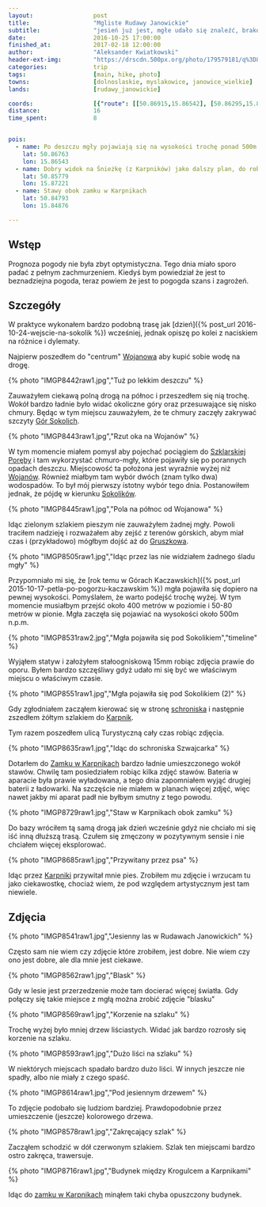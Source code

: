 ```yaml
---
layout:                 post
title:                  "Mgliste Rudawy Janowickie"
subtitle:               "jesień już jest, mgłe udało się znaleźć, brakowało tylko słońca"
date:                   2016-10-25 17:00:00
finished_at:            2017-02-18 12:00:00
author:                 "Aleksander Kwiatkowski"
header-ext-img:         "https://drscdn.500px.org/photo/179579181/q%3D80_m%3D1500/f307716032b722891b7de92a81cf8fc0"
categories:             trip
tags:                   [main, hike, photo]
towns:                  [dolnoslaskie, myslakowice, janowice_wielkie]
lands:                  [rudawy_janowickie]

coords:                 [{"route": [[50.86915,15.86542], [50.86295,15.87301], [50.85225,15.86915], [50.84856,15.86237], [50.84827,15.84907], [50.84726,15.84816]], "type": "hike"}]
distance:               16
time_spent:             8


pois:
  - name: Po deszczu mgły pojawiają się na wysokości trochę ponad 500m n.p.m dlatego warto podejść pod Sokoliki
    lat: 50.86763
    lon: 15.86543
  - name: Dobry widok na Śnieżkę (z Karpników) jako dalszy plan, do robienia zdjęć
    lat: 50.85779
    lon: 15.87221
  - name: Stawy obok zamku w Karpnikach
    lat: 50.84793
    lon: 15.84876

---
```


[wiki-gory-sokole]: https://pl.wikipedia.org/wiki/G%C3%B3ry_Sokole
[wiki-zamek-karpniki]: https://pl.wikipedia.org/wiki/Zamek_w_Karpnikach
[wiki-palac-karpniki]: https://pl.wikipedia.org/wiki/Pa%C5%82ac_w_Karpnikach
[wiki-wojanow]: https://pl.wikipedia.org/wiki/Wojan%C3%B3w
[wiki-szklarska-poreba]: https://pl.wikipedia.org/wiki/Szklarska_Por%C4%99ba
[wiki-gruszkow]: https://pl.wikipedia.org/wiki/Gruszk%C3%B3w_(wojew%C3%B3dztwo_dolno%C5%9Bl%C4%85skie)
[wiki-szwajcarka]: https://pl.wikipedia.org/wiki/Schronisko_PTTK_%E2%80%9ESzwajcarka%E2%80%9D
[wiki-karpniki]: https://pl.wikipedia.org/wiki/Karpniki

Wstęp
-----

Prognoza pogody nie była zbyt optymistyczna. Tego dnia miało sporo padać z
pełnym zachmurzeniem. Kiedyś bym powiedział że jest to beznadziejna pogoda,
teraz powiem że jest to pogogda szans i zagrożeń.

Szczegóły
---------

W praktyce wykonałem bardzo podobną trasę jak
[dzień]({% post_url 2016-10-24-wejscie-na-sokolik %}) wcześniej, jednak
opiszę po kolei z naciskiem na różnice i dylematy.

Najpierw poszedłem do "centrum" [Wojanowa][wiki-wojanow] aby kupić sobie
wodę na drogę.

{% photo "IMGP8442raw1.jpg","Tuż po lekkim deszczu" %}

Zauważyłem ciekawą polną drogą na północ i przeszedłem
się nią trochę. Wokół
bardzo ładnie było widać okoliczne góry oraz przesuwające się nisko
chmury. Będąc w tym miejscu zauważyłem, że te chmury zaczęły zakrywać
szczyty [Gór Sokolich][wiki-gory-sokole].

{% photo "IMGP8443raw1.jpg","Rzut oka na Wojanów" %}

W tym momencie miałem pomysł aby pojechać pociągiem do
[Szklarskiej Poręby][wiki-szklarska-poreba] i tam wykorzystać chmuro-mgły,
które pojawiły się po porannych opadach deszczu. Miejscowość ta położona
jest wyraźnie wyżej niż [Wojanów][wiki-wojanow]. Również miałbym tam wybór
dwóch (znam tylko dwa) wodospadów. To był mój pierwszy istotny wybór tego dnia.
Postanowiłem jednak, że pójdę w kierunku [Sokolików][wiki-gory-sokole].

{% photo "IMGP8445raw1.jpg","Pola na północ od Wojanowa" %}

Idąc zielonym szlakiem pieszym nie zauważyłem żadnej mgły. Powoli traciłem
nadzieję i rozważałem aby zejść z terenów górskich, abym miał czas i
(przykładowo) mógłbym dojść aż do [Gruszkowa][wiki-gruszkow].

{% photo "IMGP8505raw1.jpg","Idąc przez las nie widziałem żadnego śladu mgły" %}

Przypomniało mi się, że
[rok temu w Górach Kaczawskich]({% post_url 2015-10-17-petla-po-pogorzu-kaczawskim %})
mgła pojawiła się dopiero na pewnej wysokości. Pomyślałem, że warto podejść
trochę wyżej. W tym momencie musiałbym przejść około
400 metrów w poziomie i 50-80 metrów
w pionie. Mgła zaczęła się pojawiać na wysokości około 500m n.p.m.

{% photo "IMGP8531raw2.jpg","Mgła pojawiła się pod Sokolikiem","timeline" %}

Wyjąłem statyw i założyłem stałoogniskową 15mm robiąc zdjęcia prawie do oporu.
Byłem bardzo szczęśliwy gdyż udało mi się być we właściwym miejscu o właściwym
czasie.

{% photo "IMGP8551raw1.jpg","Mgła pojawiła się pod Sokolikiem (2)" %}

Gdy zgłodniałem zacząłem kierować się w stronę [schroniska][wiki-szwajcarka]
i następnie zszedłem żółtym szlakiem do [Karpnik][wiki-karpniki].

Tym razem poszedłem ulicą Turystyczną cały czas robiąc zdjęcia.

{% photo "IMGP8635raw1.jpg","Idąc do schroniska Szwajcarka" %}

Dotarłem do [Zamku w Karpnikach][wiki-zamek-karpniki] bardzo ładnie umieszczonego
wokół stawów. Chwilę tam posiedziałem robiąc kilka zdjęć stawów. Bateria w
aparacie była prawie wyładowana, a tego dnia zapomniałem wyjąć drugiej baterii
z ładowarki. Na szczęście nie miałem w planach więcej zdjęć, więc nawet jakby mi
aparat padł nie byłbym smutny z tego powodu.

{% photo "IMGP8729raw1.jpg","Staw w Karpnikach obok zamku" %}

Do bazy wróciłem tą samą drogą jak dzień wcześnie gdyż nie chciało mi się iść
inną dłuższą trasą.
Czułem się zmęczony w pozytywnym sensie i nie chciałem więcej
eksplorować.

{% photo "IMGP8685raw1.jpg","Przywitany przez psa" %}

Idąc przez [Karpniki][wiki-karpniki] przywitał mnie pies. Zrobiłem mu zdjęcie i
wrzucam tu jako ciekawostkę, chociaż wiem, że pod względem artystycznym jest
tam niewiele.

Zdjęcia
-------

{% photo "IMGP8541raw1.jpg","Jesienny las w Rudawach Janowickich" %}

Często sam nie wiem czy zdjęcie które zrobiłem, jest dobre. Nie wiem czy ono jest
dobre, ale dla mnie jest ciekawe.

{% photo "IMGP8562raw1.jpg","Blask" %}

Gdy w lesie jest przerzedzenie może tam docierać więcej światła. Gdy połączy się
takie miejsce z mgłą można zrobić zdjęcie "blasku"

{% photo "IMGP8569raw1.jpg","Korzenie na szlaku" %}

Trochę wyżej było mniej drzew liściastych. Widać jak bardzo rozrosły się korzenie
na szlaku.

{% photo "IMGP8593raw1.jpg","Dużo liści na szlaku" %}

W niektórych miejscach spadało bardzo dużo liści. W innych jeszcze nie spadły,
albo nie miały z czego spaść.

{% photo "IMGP8614raw1.jpg","Pod jesiennym drzewem" %}
<!--
<div class='pixels-photo'>
  <p>
    <img src='https://drscdn.500px.org/photo/180894849/m%3D900/7912beb4e56f4d4373ee7a6f671cb46f' alt='Under autumn tree by Aleksander Kwiatkowski on 500px.com'>
  </p>
  <a href='https://500px.com/photo/180894849/under-autumn-tree-by-aleksander-kwiatkowski' alt='Under autumn tree by Aleksander Kwiatkowski on 500px.com'></a>
</div>
<script type='text/javascript' src='https://500px.com/embed.js'></script>
-->

To zdjęcie podobało się ludziom bardziej. Prawdopodobnie przez umieszczenie
(jeszcze) kolorowego drzewa.

{% photo "IMGP8578raw1.jpg","Zakręcający szlak" %}

Zacząłem schodzić w dół czerwonym szlakiem. Szlak ten miejscami bardzo ostro
zakręca, trawersuje.

{% photo "IMGP8716raw1.jpg","Budynek między Krogulcem a Karpnikami" %}

Idąc do [zamku w Karpnikach][wiki-zamek-karpniki] minąłem taki chyba opuszczony budynek.
